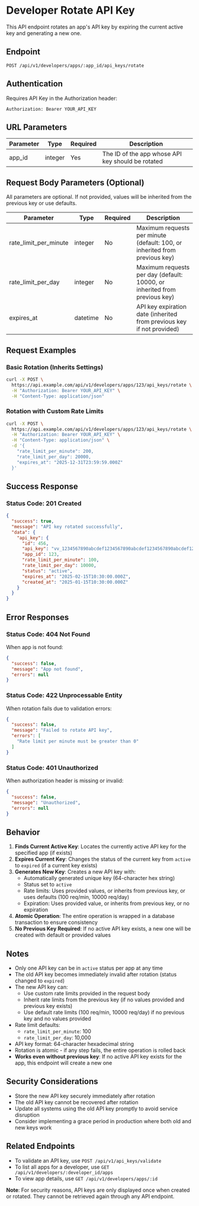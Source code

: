 # Developer Rotate API Key

This API endpoint rotates an app's API key by expiring the current active key and generating a new one.

## Endpoint

```
POST /api/v1/developers/apps/:app_id/api_keys/rotate
```

## Authentication

Requires API Key in the Authorization header:
```
Authorization: Bearer YOUR_API_KEY
```

## URL Parameters

| Parameter | Type    | Required | Description |
|-----------|---------|----------|-------------|
| app_id    | integer | Yes      | The ID of the app whose API key should be rotated |

## Request Body Parameters (Optional)

All parameters are optional. If not provided, values will be inherited from the previous key or use defaults.

| Parameter              | Type    | Required | Description |
|------------------------|---------|----------|-------------|
| rate_limit_per_minute  | integer | No       | Maximum requests per minute (default: 100, or inherited from previous key) |
| rate_limit_per_day     | integer | No       | Maximum requests per day (default: 10000, or inherited from previous key) |
| expires_at             | datetime | No       | API key expiration date (inherited from previous key if not provided) |

## Request Examples

### Basic Rotation (Inherits Settings)
```bash
curl -X POST \
  https://api.example.com/api/v1/developers/apps/123/api_keys/rotate \
  -H "Authorization: Bearer YOUR_API_KEY" \
  -H "Content-Type: application/json"
```

### Rotation with Custom Rate Limits
```bash
curl -X POST \
  https://api.example.com/api/v1/developers/apps/123/api_keys/rotate \
  -H "Authorization: Bearer YOUR_API_KEY" \
  -H "Content-Type: application/json" \
  -d '{
    "rate_limit_per_minute": 200,
    "rate_limit_per_day": 20000,
    "expires_at": "2025-12-31T23:59:59.000Z"
  }'
```

## Success Response

### Status Code: 201 Created

```json
{
  "success": true,
  "message": "API key rotated successfully",
  "data": {
    "api_key": {
      "id": 456,
      "api_key": "vv_1234567890abcdef1234567890abcdef1234567890abcdef1234567890abcdef",
      "app_id": 123,
      "rate_limit_per_minute": 100,
      "rate_limit_per_day": 10000,
      "status": "active",
      "expires_at": "2025-02-15T10:30:00.000Z",
      "created_at": "2025-01-15T10:30:00.000Z"
    }
  }
}
```

## Error Responses

### Status Code: 404 Not Found

When app is not found:

```json
{
  "success": false,
  "message": "App not found",
  "errors": null
}
```

### Status Code: 422 Unprocessable Entity

When rotation fails due to validation errors:

```json
{
  "success": false,
  "message": "Failed to rotate API key",
  "errors": [
    "Rate limit per minute must be greater than 0"
  ]
}
```

### Status Code: 401 Unauthorized

When authorization header is missing or invalid:

```json
{
  "success": false,
  "message": "Unauthorized",
  "errors": null
}
```

## Behavior

1. **Finds Current Active Key**: Locates the currently active API key for the specified app (if exists)
2. **Expires Current Key**: Changes the status of the current key from `active` to `expired` (if a current key exists)
3. **Generates New Key**: Creates a new API key with:
   - Automatically generated unique key (64-character hex string)
   - Status set to `active`
   - Rate limits: Uses provided values, or inherits from previous key, or uses defaults (100 req/min, 10000 req/day)
   - Expiration: Uses provided value, or inherits from previous key, or no expiration
4. **Atomic Operation**: The entire operation is wrapped in a database transaction to ensure consistency
5. **No Previous Key Required**: If no active API key exists, a new one will be created with default or provided values

## Notes

- Only one API key can be in `active` status per app at any time
- The old API key becomes immediately invalid after rotation (status changed to `expired`)
- The new API key can:
  - Use custom rate limits provided in the request body
  - Inherit rate limits from the previous key (if no values provided and previous key exists)
  - Use default rate limits (100 req/min, 10000 req/day) if no previous key and no values provided
- Rate limit defaults:
  - `rate_limit_per_minute`: 100
  - `rate_limit_per_day`: 10,000
- API key format: 64-character hexadecimal string
- Rotation is atomic - if any step fails, the entire operation is rolled back
- **Works even without previous key**: If no active API key exists for the app, this endpoint will create a new one

## Security Considerations

- Store the new API key securely immediately after rotation
- The old API key cannot be recovered after rotation
- Update all systems using the old API key promptly to avoid service disruption
- Consider implementing a grace period in production where both old and new keys work

## Related Endpoints

- To validate an API key, use `POST /api/v1/api_keys/validate`
- To list all apps for a developer, use `GET /api/v1/developers/:developer_id/apps`
- To view app details, use `GET /api/v1/developers/apps/:id`

**Note**: For security reasons, API keys are only displayed once when created or rotated. They cannot be retrieved again through any API endpoint.

